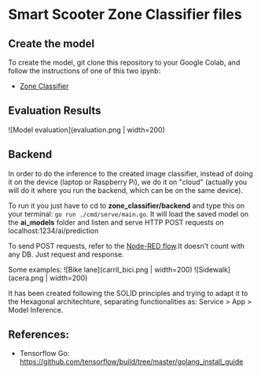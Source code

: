 # Smart Scooter Zone Classifier files

## Create the model

To create the model, git clone this repository to your Google Colab, and follow the instructions of one of this two ipynb:
- [Zone Classifier](Zone_Classifier.ipynb)

## Evaluation Results

![Model evaluation](evaluation.png | width=200)


## Backend

In order to do the inference to the created image classifier, instead of doing it on the device (laptop or Raspberry Pi), we do it on "cloud" (actually you will do it where you run the backend, which can be on the same device).

To run it you just have to cd to **zone_classifier/backend** and type this on your terminal: `go run ./cmd/serve/main.go`.
It will load the saved model on the **ai_models** folder and listen and serve HTTP POST requests on localhost:1234/ai/prediction

To send POST requests, refer to the [Node-RED flow](../dashboards/zone_classifier.json).It doesn't count with any DB. Just request and response.

Some examples:
![Bike lane](carril_bici.png | width=200)
![Sidewalk](acera.png | width=200)


It has been created following the SOLID principles and trying to adapt it to the Hexagonal architechture, separating functionalities as: Service > App > Model Inference.

## References:
- Tensorflow Go: https://github.com/tensorflow/build/tree/master/golang_install_guide
